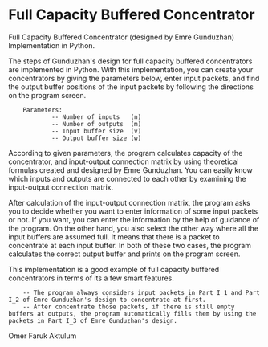 # Full Capacity Buffered Concentrator 

Full Capacity Buffered Concentrator (designed by Emre Gunduzhan) Implementation in Python.

The steps of Gunduzhan's design for full capacity buffered concentrators are implemented in Python. With this implementation, you can create your concentrators by giving the parameters below, enter input packets, and find the output buffer positions of the input packets by following the directions on the program screen.
        
        Parameters:
                -- Number of inputs   (n)
                -- Number of outputs  (m)
                -- Input buffer size  (v)
                -- Output buffer size (w)
        
According to given parameters, the program calculates capacity of the concentrator, and input-output connection matrix by using
theoretical formulas created and designed by Emre Gunduzhan. You can easily know which inputs and outputs are connected to each other by examining the input-output connection matrix.

After calculation of the input-output connection matrix, the program asks you to decide whether you want to enter information of some input packets or not. If you want, you can enter the information by the help of guidance of the program. On the other hand, you also select the other way where all the input buffers are assumed full. It means that there is a packet to concentrate at each input buffer. In both of these two cases, the program calculates the correct output buffer and prints on the program screen.

This implementation is a good example of full capacity buffered concentrators in terms of its a few smart features. 

        -- The program always considers input packets in Part I_1 and Part I_2 of Emre Gunduzhan's design to concentrate at first.
        -- After concentrate those packets, if there is still empty buffers at outputs, the program automatically fills them by using the packets in Part I_3 of Emre Gunduzhan's design. 
        
Omer Faruk Aktulum
